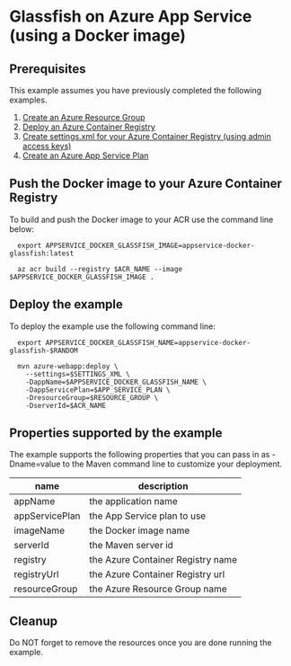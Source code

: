 
# Glassfish on Azure App Service (using a Docker image)

## Prerequisites

This example assumes you have previously completed the following examples.

1. [Create an Azure Resource Group](../../group/create/)
1. [Deploy an Azure Container Registry](../../acr/create/)
1. [Create settings.xml for your Azure Container Registry (using admin access keys)](../acr/create-access-keys-settings-xml/)
1. [Create an Azure App Service Plan](../appservice/plan/create/)

## Push the Docker image to your Azure Container Registry

To build and push the Docker image to your ACR use the command line below:

````shell
  export APPSERVICE_DOCKER_GLASSFISH_IMAGE=appservice-docker-glassfish:latest

  az acr build --registry $ACR_NAME --image $APPSERVICE_DOCKER_GLASSFISH_IMAGE .
````

## Deploy the example

To deploy the example use the following command line:

```shell
  export APPSERVICE_DOCKER_GLASSFISH_NAME=appservice-docker-glassfish-$RANDOM

  mvn azure-webapp:deploy \
    --settings=$SETTINGS_XML \
    -DappName=$APPSERVICE_DOCKER_GLASSFISH_NAME \
    -DappServicePlan=$APP_SERVICE_PLAN \
    -DresourceGroup=$RESOURCE_GROUP \
    -DserverId=$ACR_NAME
```

## Properties supported by the example

The example supports the following properties that you can pass in as -Dname=value
to the Maven command line to customize your deployment.

| name                   | description                       |
|------------------------|-----------------------------------|
| appName                | the application name              |
| appServicePlan         | the App Service plan to use       |
| imageName              | the Docker image name             |
| serverId               | the Maven server id               |
| registry               | the Azure Container Registry name |
| registryUrl            | the Azure Container Registry url  |
| resourceGroup          | the Azure Resource Group name     |

## Cleanup

Do NOT forget to remove the resources once you are done running the example.
